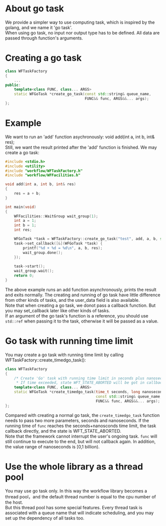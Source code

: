 # About go task

We provide a simpler way to use computing task, which is inspired by the golang, and we name it 'go task'.  
When using go task, no input nor output type has to be defined. All data are passed through function's arguments.

# Creating a go task
~~~cpp
class WFTaskFactory
{
    ...
public:
    template<class FUNC, class... ARGS>
    static WFGoTask *create_go_task(const std::string& queue_name,
                                    FUNC&& func, ARGS&&... args);
};
~~~

# Example
We want to run an 'add' function asychronously: void add(int a, int b, int& res);  
Still, we want the result printed after the 'add' function is finished. We may create a go task:
~~~cpp
#include <stdio.h>
#include <utility>
#include "workflow/WFTaskFactory.h"
#include "workflow/WFFacilities.h"

void add(int a, int b, int& res)
{
    res = a + b;
}

int main(void)
{
    WFFacilities::WaitGroup wait_group(1);
    int a = 1;
    int b = 1;
    int res;

    WFGoTask *task = WFTaskFactory::create_go_task("test", add, a, b, std::ref(res));
    task->set_callback([&](WFGoTask *task) {
        printf("%d + %d = %d\n", a, b, res);
        wait_group.done();
    });
 
    task->start();
    wait_group.wait();
    return 0;
}
~~~
The above example runs an add function asynchronously, prints the result and exits normally. The creating and running of go task have little difference from other kinds of tasks, and the user_data field is also available.  
Note that when creating a go task, we donot pass a callback function. But you may set_callback later like other kinds of tasks.  
If an argument of the go task's function is a reference, you should use `std::ref` when passing it to the task, otherwise it will be passed as a value. 

# Go task with running time limit
You may create a go task with running time limit by calling WFTaskFactory::create_timedgo_task():
~~~cpp
class WFTaskFactory
{
    /* Create 'Go' task with running time limit in seconds plus nanoseconds.
     * If time exceeded, state WFT_STATE_ABORTED will be got in callback. */
    template<class FUNC, class... ARGS>
    static WFGoTask *create_timedgo_task(time_t seconds, long nanoseconds,
                                         const std::string& queue_name,
                                         FUNC&& func, ARGS&&... args);
};
~~~
Compared with creating a normal go task, the ``create_timedgo_task`` function needs to pass two more parameters, seconds and nanoseconds. If the running time of ``func`` reaches the seconds+nanosconds time limit, the task callback directly, and the state is WFT_STATE_ABORTED.  
Note that the framework cannot interrupt the user's ongoing task. ``func`` will still continue to execute to the end, but will not callback again. In addition, the value range of nanoseconds is [0,1 billion).


# Use the whole library as a thread pool

You may use go task only. In this way the workflow library becomes a thread pool，and the default thread number is equal to the cpu number of the host.  
But this thread pool has some special features. Every thread task is associated with a queue name that will indicate scheduling, and you may set up the dependency of all tasks too.

